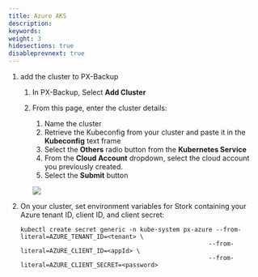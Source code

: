 ```yaml
---
title: Azure AKS
description: 
keywords: 
weight: 3
hidesections: true
disableprevnext: true
---
```


1. add the cluster to PX-Backup
    1. In PX-Backup, Select **Add Cluster**
    2. From this page, enter the cluster details:
        1. Name the cluster
        2. Retrieve the Kubeconfig from your cluster and paste it in the **Kubeconfig** text frame
        3. Select the **Others** radio button from the **Kubernetes Service** 
        4. From the **Cloud Account** dropdown, select the cloud account you previously created.
        5. Select the **Submit** button

        ![](/img/aws-cluster-add.png)

2. On your cluster, set environment variables for Stork containing your Azure tenant ID, client ID, and client secret:

    ```text
    kubectl create secret generic -n kube-system px-azure --from-literal=AZURE_TENANT_ID=<tenant> \
                                                        --from-literal=AZURE_CLIENT_ID=<appId> \
                                                        --from-literal=AZURE_CLIENT_SECRET=<password>
    ```

